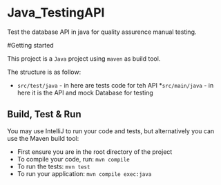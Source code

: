 # Java_TestingAPI

Test the database API in java for quality assurence manual testing.

#Getting started 

This project is a `Java` project using `maven` as build tool.

The structure is as follow:
* `src/test/java` - in here are tests code for teh API
*`src/main/java` - in here it is the  API and mock Database for testing

## Build, Test & Run
You may use IntelliJ to run your code and tests, but alternatively you can use the Maven build tool:
* First ensure you are in the root directory of the project
* To compile your code, run: `mvn compile` 
* To run the tests: `mvn test`
* To run your application: `mvn compile exec:java`


